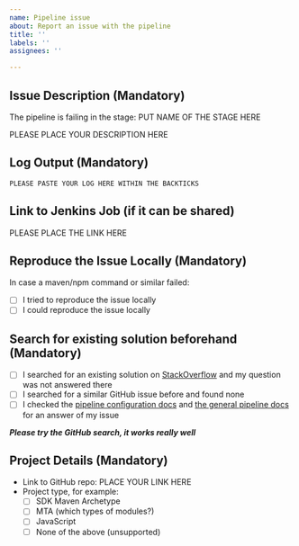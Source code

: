 ```yaml
---
name: Pipeline issue
about: Report an issue with the pipeline
title: ''
labels: ''
assignees: ''

---
```


<!--
Thank you for reporting an issue with the Cloud SDK Pipeline. Please take the time to fill out the information in this template which is necessary to find out what went wrong. Be sure to remove **any confidential** information before publishing the issue on the internet.
-->

## Issue Description (Mandatory)
<!--
Please describe what you know about the issue, and what you tried to solve it, and what your expectation is how the pipeline should behave.
-->

The pipeline is failing in the stage: PUT NAME OF THE STAGE HERE

PLEASE PLACE YOUR DESCRIPTION HERE

## Log Output (Mandatory)

<!--
Please provide the relevant Jenkins log output below. Be sure to check above and below the actual error for helpful information.
Be sure to redact confidential information before posting.
-->

```
PLEASE PASTE YOUR LOG HERE WITHIN THE BACKTICKS
```

## Link to Jenkins Job (if it can be shared)

<!--
It really helps to look into the Jenkins job, so if anonymous access is possible, please provide the link.
-->

PLEASE PLACE THE LINK HERE

## Reproduce the Issue Locally (Mandatory)

In case a maven/npm command or similar failed:
* [ ] I tried to reproduce the issue locally
* [ ] I could reproduce the issue locally

<!--
Please provide the steps to reproduce the issue locally, for example like this:

* Step 1: Type `mvn clean install` in the project's root directory
* Step 2: Something else
* Step 3: ...
-->

## Search for existing solution beforehand (Mandatory)

* [ ] I searched for an existing solution on [StackOverflow](https://stackoverflow.com/questions/tagged/sap-cloud-sdk) and my question was not answered there
* [ ] I searched for a similar GitHub issue before and found none
* [ ] I checked the [pipeline configuration docs](https://github.com/SAP/cloud-s4-sdk-pipeline/blob/master/configuration.md) and [the general pipeline docs](https://github.com/SAP/cloud-s4-sdk-pipeline/tree/master/doc/pipeline) for an answer of my issue

***Please try the GitHub search, it works really well***

## Project Details (Mandatory)

<!--
Please provide as much information about your project as possible.
If you cannot share your project for confidentiality reasons, please consider providing a minimal working example https://en.wikipedia.org/w/index.php?title=Minimal_working_example&oldid=893866607
-->

* Link to GitHub repo: PLACE YOUR LINK HERE
* Project type, for example:
    * [ ] SDK Maven Archetype
    * [ ] MTA (which types of modules?)
    * [ ] JavaScript
    * [ ] None of the above (unsupported)
